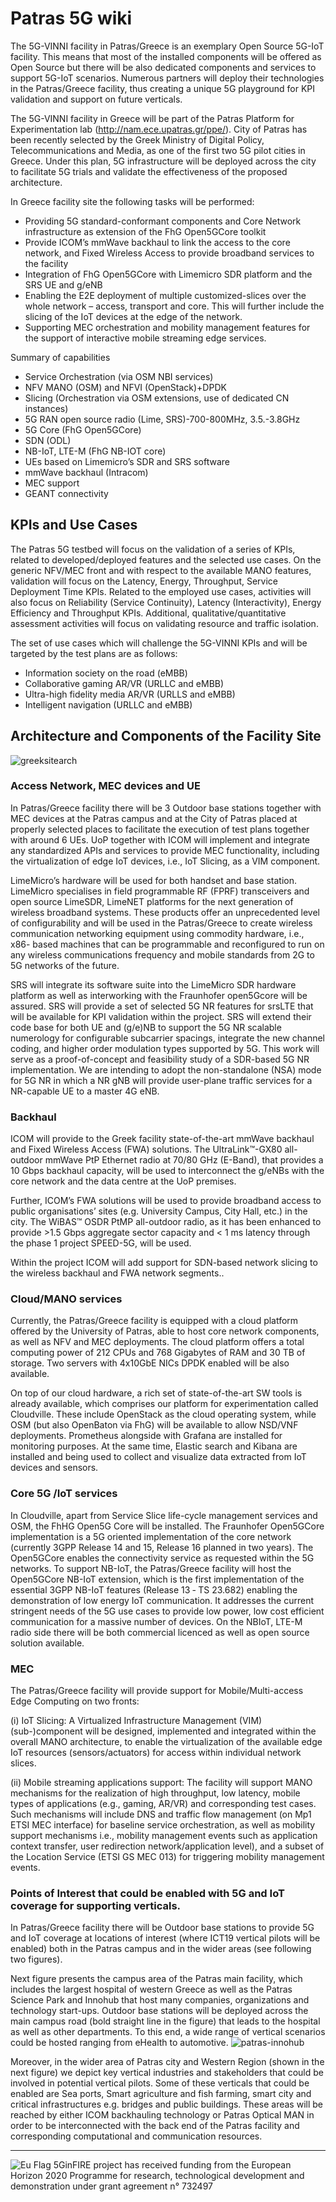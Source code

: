 <!-- TITLE: Home -->
<!-- SUBTITLE: Welcome to Patras 5G Wiki -->

# Patras 5G wiki

The 5G-VINNI facility in Patras/Greece is an exemplary Open Source 5G-IoT facility. This means that most of the installed components will be offered as Open Source but there will be also dedicated components and services to support 5G-IoT scenarios. Numerous partners will deploy their technologies in the Patras/Greece facility, thus creating a unique 5G playground for KPI validation and support on future verticals.

The 5G-VINNI facility in Greece will be part of the Patras Platform for Experimentation lab (http://nam.ece.upatras.gr/ppe/). City of Patras has been recently selected by the Greek Ministry of Digital Policy, Telecommunications and Media, as one of the first two 5G pilot cities in Greece. Under this plan, 5G infrastructure will be deployed across the city to facilitate 5G trials and validate the effectiveness of the proposed architecture.

In Greece facility site the following tasks will be performed:

* Providing 5G standard-conformant components and Core Network infrastructure as extension of the FhG Open5GCore toolkit
* Provide ICOM’s mmWave backhaul to link the access to the core network, and Fixed Wireless Access to provide broadband services to the facility
* Integration of FhG Open5GCore with Limemicro SDR platform and the SRS UE and g/eNB
* Enabling the E2E deployment of multiple customized-slices over the whole network – access, transport and core. This will further include the slicing of the IoT devices at the edge of the network.
* Supporting MEC orchestration and mobility management features for the support of interactive mobile streaming edge services.

 Summary of capabilities

* Service Orchestration (via OSM NBI services)
* NFV MANO (OSM) and NFVI (OpenStack)+DPDK
* Slicing (Orchestration via OSM extensions, use of dedicated CN instances)
* 5G RAN open source radio (Lime, SRS)-700-800MHz, 3.5.-3.8GHz
* 5G Core (FhG Open5GCore)
* SDN (ODL)
* NB-IoT, LTE-M (FhG NB-IOT core)
* UEs based on Limemicro’s SDR and SRS software
* mmWave backhaul (Intracom)
* MEC support
* GEANT connectivity

## KPIs and Use Cases 
The Patras 5G testbed will focus on the validation of a series of KPIs, related to developed/deployed features and the selected use cases. On the generic NFV/MEC front and with respect to the available MANO features, validation will focus on the Latency, Energy, Throughput, Service Deployment Time KPIs. Related to the employed use cases, activities will also focus on Reliability (Service Continuity), Latency (Interactivity), Energy Efficiency and Throughput KPIs. Additional, qualitative/quantitative assessment activities will focus on validating resource and traffic isolation.

The set of use cases which will challenge the 5G-VINNI KPIs and will be targeted by the test plans are as follows:

* Information society on the road (eMBB)
* Collaborative gaming AR/VR (URLLC and eMBB)
* Ultra-high fidelity media AR/VR (URLLS and eMBB)
* Intelligent navigation (URLLC and eMBB)


##  Architecture and Components of the Facility Site 

![greeksitearch](/uploads/images/greece-site.png "greeksitearch")


### Access Network, MEC devices and UE

In Patras/Greece facility there will be 3 Outdoor base stations together with MEC devices at the Patras campus and at the City of Patras placed at properly selected places to facilitate the execution of test plans together with around 6 UEs. UoP together with ICOM will implement and integrate any standardized APIs and services to provide MEC functionality, including the virtualization of edge IoT devices, i.e., IoT Slicing, as a VIM component.

LimeMicro’s hardware will be used for both handset and base station. LimeMicro specialises in field programmable RF (FPRF) transceivers and open source LimeSDR, LimeNET platforms for the next generation of wireless broadband systems.  These products offer an unprecedented level of configurability and will be used in the Patras/Greece to create wireless communication networking equipment using commodity hardware, i.e., x86- based machines that can be programmable and reconfigured to run on any wireless communications frequency and mobile standards from 2G to 5G networks of the future.

SRS will integrate its software suite into the LimeMicro SDR hardware platform as well as interworking with the Fraunhofer open5Gcore will be assured.  SRS will provide a set of selected 5G NR features for srsLTE that will be available for KPI validation within the project. SRS will extend their code base for both UE and (g/e)NB to support the 5G NR scalable numerology for configurable subcarrier spacings, integrate the new channel coding, and higher order modulation types supported by 5G. This work will serve as a proof-of-concept and feasibility study of a SDR-based 5G NR implementation. We are intending to adopt the non-standalone (NSA) mode for 5G NR in which a NR gNB will provide user-plane traffic services for a NR-capable UE to a master 4G eNB.

### Backhaul

ICOM will provide to the Greek facility state-of-the-art mmWave backhaul and Fixed Wireless Access (FWA) solutions. The UltraLink™-GX80 all-outdoor mmWave PtP Ethernet radio at 70/80 GHz (E-Band), that provides a 10 Gbps backhaul capacity, will be used to interconnect the g/eNBs with the core network and the data centre at the UoP premises.

Further, ICOM’s FWA solutions will be used to provide broadband access to public organisations’ sites (e.g. University Campus, City Hall, etc.) in the city. The WiBAS™ OSDR PtMP all-outdoor radio, as it has been enhanced to provide >1.5 Gbps aggregate sector capacity and < 1 ms latency  through the phase 1 project SPEED-5G, will be used.

Within the project ICOM will add support for SDN-based network slicing to the wireless backhaul and FWA network segments..

### Cloud/MANO services

Currently, the Patras/Greece facility is equipped with a cloud platform offered by the University of Patras, able to host core network components, as well as NFV and MEC deployments. The cloud platform offers a total computing power of 212 CPUs and 768 Gigabytes of RAM and 30 TB of storage. Two servers with 4x10GbE NICs DPDK enabled will be also available.

On top of our cloud hardware, a rich set of state-of-the-art SW tools is already available, which comprises our platform for experimentation called Cloudville. These include OpenStack as the cloud operating system, while OSM (but also OpenBaton via FhG) will be available to allow NSD/VNF deployments.  Prometheus alongside with Grafana are installed for monitoring purposes. At the same time, Elastic search and Kibana are installed and being used to collect and visualize data extracted from IoT devices and sensors.

### Core 5G /IoT services

In Cloudville, apart from Service Slice life-cycle management services and OSM, the FhHG Open5G Core will be installed. The Fraunhofer Open5GCore implementation is a 5G oriented implementation of the core network (currently 3GPP Release 14 and 15, Release 16 planned in two years). The Open5GCore enables the connectivity service as requested within the 5G networks. To support NB-IoT, the Patras/Greece facility will host the Open5GCore NB-IoT extension, which is the first implementation of the essential 3GPP NB-IoT features (Release 13 ‑ TS 23.682) enabling the demonstration of low energy IoT communication. It addresses the current stringent needs of the 5G use cases to provide low power, low cost efficient communication for a massive number of devices. On the NBIoT, LTE-M radio side there will be both commercial licenced as well as open source solution available.

### MEC

The Patras/Greece facility will provide support for Mobile/Multi-access Edge Computing on two fronts:

(i) IoT Slicing: A Virtualized Infrastructure Management (VIM) (sub-)component will be designed, implemented and integrated within the overall MANO architecture, to enable the virtualization of the available edge IoT resources (sensors/actuators) for access within individual network slices.

(ii) Mobile streaming applications support: The facility will support MANO mechanisms for the realization of high throughput, low latency, mobile types of applications (e.g., gaming, AR/VR) and corresponding test cases. Such mechanisms will include DNS and traffic flow management (on Mp1 ETSI MEC interface) for baseline service orchestration, as well as mobility support mechanisms i.e., mobility management events such as application context transfer, user redirection network/application level), and a subset of the Location Service (ETSI GS MEC 013) for triggering mobility management events.


### Points of Interest that could be enabled with 5G and IoT coverage for supporting verticals.

In Patras/Greece facility there will be Outdoor base stations to provide 5G and IoT coverage at locations of interest (where ICT19 vertical pilots will be enabled) both in the Patras campus and in the wider areas (see following two figures).

Next figure presents the campus area of the Patras main facility, which includes the largest hospital of western Greece as well as the Patras Science Park and Innohub that host many companies, organizations and technology start-ups. Outdoor base stations will be deployed across the main campus road (bold straight line in the figure) that leads to the hospital as well as other departments. To this end, a wide range of vertical scenarios could be hosted ranging from eHealth to automotive.
![patras-innohub](/uploads/images/patras-innohub-1024x756.png "patras-innohub")


Moreover, in the wider area of Patras city and Western Region (shown in the next figure) we depict key vertical industries and stakeholders that could be involved in potential vertical pilots. Some of these verticals that could be enabled are Sea ports, Smart agriculture and fish farming, smart city and critical infrastructures e.g. bridges and public buildings. These areas will be reached by either ICOM backhauling technology or Patras Optical MAN in order to be interconnected with the back end of the Patras facility and corresponding computational and communication resources.


-----
![Eu Flag](/uploads/images/eu-flag.png "Eu Flag")
5GinFIRE project has received funding from the European Horizon 2020 Programme for research, technological development and demonstration under grant agreement n° 732497
